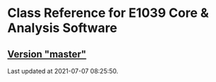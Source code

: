 # Class Reference for E1039 Core & Analysis Software
## [Version "master"](master/)
Last updated at 2021-07-07 08:25:50.
